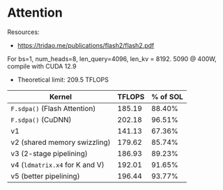 # Attention

Resources:
- https://tridao.me/publications/flash2/flash2.pdf

For bs=1, num_heads=8, len_query=4096, len_kv = 8192. 5090 @ 400W, compile with CUDA 12.9
- Theoretical limit: 209.5 TFLOPS

Kernel                         | TFLOPS | % of SOL
-------------------------------|--------|---------
`F.sdpa()` (Flash Attention)   | 185.19 | 88.40%
`F.sdpa()` (CuDNN)             | 202.18 | 96.51%
v1                             | 141.13 | 67.36%
v2 (shared memory swizzling)   | 179.62 | 85.74%
v3 (2-stage pipelining)        | 186.93 | 89.23%
v4 (`ldmatrix.x4` for K and V) | 192.01 | 91.65%
v5 (better pipelining)         | 196.44 | 93.77%
